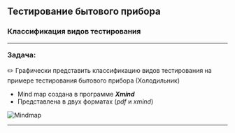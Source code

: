 ## Тестирование бытового прибора
### Классификация видов тестирования<hr>**Задача:**
:pencil2: 
Графически представить классификацию видов тестирования на примере тестирования бытового прибора (Холодильник) 
- Mind map создана в программе ***Xmind***
- Представлена в двух форматах (*pdf* и *xmind*)

![Mindmap](https://github.com/Elena-Belova/Types-of-testing/assets/148638077/1a74d621-d192-4cc9-88e5-a9a2e4c0fa8b)

<hr>
